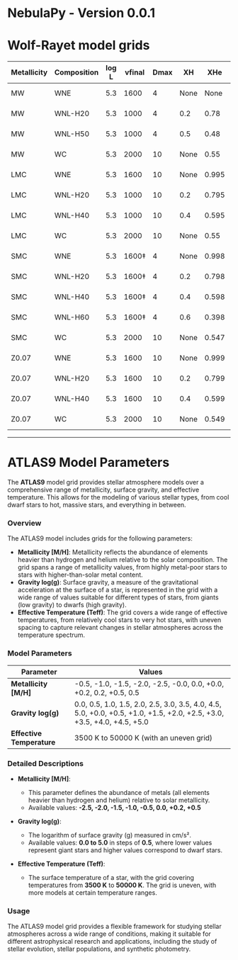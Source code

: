 # NebulaPy - Version 0.0.1

# Wolf-Rayet model grids

| Metallicity | Composition | log L | vfinal | Dmax | XH   | XHe  | XC     | XN     | XO    | XNe    | XFe    |
|-------------|-------------|-------|--------|------|------|------|--------|--------|-------|--------|--------|
| MW          | WNE         | 5.3   | 1600   | 4    | None | None | 0.98   | 1.0E-4 | 0.015 | None   | 1.4E-3 |
| MW          | WNL-H20     | 5.3   | 1000   | 4    | 0.2  | 0.78 | 1.0E-4 | 0.015  | None  | None   | 1.4E-3 |
| MW          | WNL-H50     | 5.3   | 1000   | 4    | 0.5  | 0.48 | 1.0E-4 | 0.015  | None  | None   | 1.4E-3 |
| MW          | WC          | 5.3   | 2000   | 10   | None | 0.55 | 0.4    | None   | 0.05  | None   | 1.6E-3 |
| LMC         | WNE         | 5.3   | 1600   | 10   | None | 0.995| 7.0E-5 | 4.0E-3 | None  | None   | 7.0E-4 |
| LMC         | WNL-H20     | 5.3   | 1000   | 10   | 0.2  | 0.795| 7.0E-5 | 4.0E-3 | None  | None   | 7.0E-4 |
| LMC         | WNL-H40     | 5.3   | 1000   | 10   | 0.4  | 0.595| 7.0E-5 | 4.0E-3 | None  | None   | 7.0E-4 |
| LMC         | WC          | 5.3   | 2000   | 10   | None | 0.55 | 0.4    | None   | 0.05  | 1.0E-3 | 7.0E-4 |
| SMC         | WNE         | 5.3   | 1600‡  | 4    | None | 0.998| 2.5E-5 | 1.5E-3 | None  | None   | 3.0E-4 |
| SMC         | WNL-H20     | 5.3   | 1600‡  | 4    | 0.2  | 0.798| 2.5E-5 | 1.5E-3 | None  | None   | 3.0E-4 |
| SMC         | WNL-H40     | 5.3   | 1600‡  | 4    | 0.4  | 0.598| 2.5E-5 | 1.5E-3 | None  | None   | 3.0E-4 |
| SMC         | WNL-H60     | 5.3   | 1600‡  | 4    | 0.6  | 0.398| 2.5E-5 | 1.5E-3 | None  | None   | 3.0E-4 |
| SMC         | WC          | 5.3   | 2000   | 10   | None | 0.547| 0.4    | None   | 0.05  | 2.4E-3 | 3.0E-4 |
| Z0.07       | WNE         | 5.3   | 1600   | 10   | None | 0.999| 1.0E-5 | 6.1E-4 | 1.0E-5| None   | 9.2E-5 |
| Z0.07       | WNL-H20     | 5.3   | 1600   | 10   | 0.2  | 0.799| 1.0E-5 | 6.1E-4 | 1.0E-5| None   | 9.2E-5 |
| Z0.07       | WNL-H40     | 5.3   | 1600   | 10   | 0.4  | 0.599| 1.0E-5 | 6.1E-4 | 1.0E-5| None   | 9.2E-5 |
| Z0.07       | WC          | 5.3   | 2000   | 10   | None | 0.549| 0.4    | None   | 0.05  | 8.3E-4 | 9.2E-5 |



---

# ATLAS9 Model Parameters

The **ATLAS9** model grid provides stellar atmosphere models over a comprehensive range of metallicity, surface gravity, and effective temperature. This allows for the modeling of various stellar types, from cool dwarf stars to hot, massive stars, and everything in between. 

### Overview
The ATLAS9 model includes grids for the following parameters:

- **Metallicity [M/H]**: Metallicity reflects the abundance of elements heavier than hydrogen and helium relative to the solar composition. The grid spans a range of metallicity values, from highly metal-poor stars to stars with higher-than-solar metal content.
- **Gravity log(g)**: Surface gravity, a measure of the gravitational acceleration at the surface of a star, is represented in the grid with a wide range of values suitable for different types of stars, from giants (low gravity) to dwarfs (high gravity).
- **Effective Temperature (Teff)**: The grid covers a wide range of effective temperatures, from relatively cool stars to very hot stars, with uneven spacing to capture relevant changes in stellar atmospheres across the temperature spectrum.

### Model Parameters

| **Parameter**           | **Values**                                                                                                                                  |
|-------------------------|--------------------------------------------------------------------------------------------------------------------------------------------|
| **Metallicity [M/H]**    | -0.5, -1.0, -1.5, -2.0, -2.5, -0.0, 0.0, +0.0, +0.2, 0.2, +0.5, 0.5                                                                       |
| **Gravity log(g)**       | 0.0, 0.5, 1.0, 1.5, 2.0, 2.5, 3.0, 3.5, 4.0, 4.5, 5.0, +0.0, +0.5, +1.0, +1.5, +2.0, +2.5, +3.0, +3.5, +4.0, +4.5, +5.0                  |
| **Effective Temperature**| 3500 K to 50000 K (with an uneven grid)                                                                                                    |

### Detailed Descriptions

- **Metallicity [M/H]**: 
    - This parameter defines the abundance of metals (all elements heavier than hydrogen and helium) relative to solar metallicity.
    - Available values: **-2.5, -2.0, -1.5, -1.0, -0.5, 0.0, +0.2, +0.5**
    
- **Gravity log(g)**: 
    - The logarithm of surface gravity (g) measured in cm/s².
    - Available values: **0.0 to 5.0** in steps of **0.5**, where lower values represent giant stars and higher values correspond to dwarf stars.
    
- **Effective Temperature (Teff)**: 
    - The surface temperature of a star, with the grid covering temperatures from **3500 K** to **50000 K**. The grid is uneven, with more models at certain temperature ranges.

### Usage
The ATLAS9 model grid provides a flexible framework for studying stellar atmospheres across a wide range of conditions, making it suitable for different astrophysical research and applications, including the study of stellar evolution, stellar populations, and synthetic photometry.

